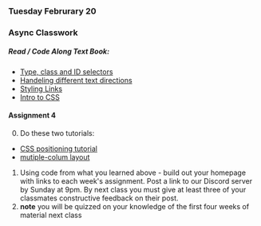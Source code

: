 ### Tuesday Februrary 20

### Async Classwork
##### Read / Code Along Text Book:
* [Type, class and ID selectors](https://developer.mozilla.org/en-US/docs/Learn/CSS/Building_blocks/Selectors/Type_Class_and_ID_Selectors)
* [Handeling different text directions](https://developer.mozilla.org/en-US/docs/Learn/CSS/Building_blocks/Handling_different_text_directions)
* [Styling Links](https://developer.mozilla.org/en-US/docs/Learn/CSS/Styling_text/Styling_links)
* [Intro to CSS](https://developer.mozilla.org/en-US/docs/Learn/CSS/CSS_layout/Introduction)

#### Assignment 4
0. Do these two tutorials:
  * [CSS positioning tutorial](https://developer.mozilla.org/en-US/docs/Learn/CSS/CSS_layout/Positioning) 
  * [mutiple-colum layout](https://developer.mozilla.org/en-US/docs/Learn/CSS/CSS_layout/Multiple-column_Layout)
1. Using code from what you learned above - build out your homepage with links to each week's assignment. Post a link to our Discord server by Sunday at 9pm. By next class you must give at least three of your classmates constructive feedback on their post.  
2. **note** you will be quizzed on your knowledge of the first four weeks of material next class

